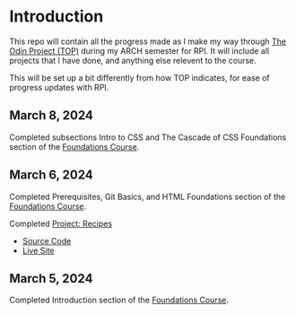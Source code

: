# Introduction

This repo will contain all the progress made as I make my way through [The Odin Project (TOP)](https://www.theodinproject.com/) during my ARCH semester for RPI. It will include all projects that I have done, and anything else relevent to the course.

This will be set up a bit differently from how TOP indicates, for ease of progress updates with RPI.

## March 8, 2024

Completed subsections Intro to CSS and The Cascade of CSS Foundations section of the [Foundations Course](https://www.theodinproject.com/paths/foundations/courses/foundations).

## March 6, 2024

Completed Prerequisites, Git Basics, and HTML Foundations section of the [Foundations Course](https://www.theodinproject.com/paths/foundations/courses/foundations).

Completed [Project: Recipes](https://www.theodinproject.com/lessons/foundations-recipes)
- [Source Code](https://github.com/Fuzzabee/odin-recipes)
- [Live Site](https://fuzzabee.github.io/odin-recipes/)

## March 5, 2024

Completed Introduction section of the [Foundations Course](https://www.theodinproject.com/paths/foundations/courses/foundations).
